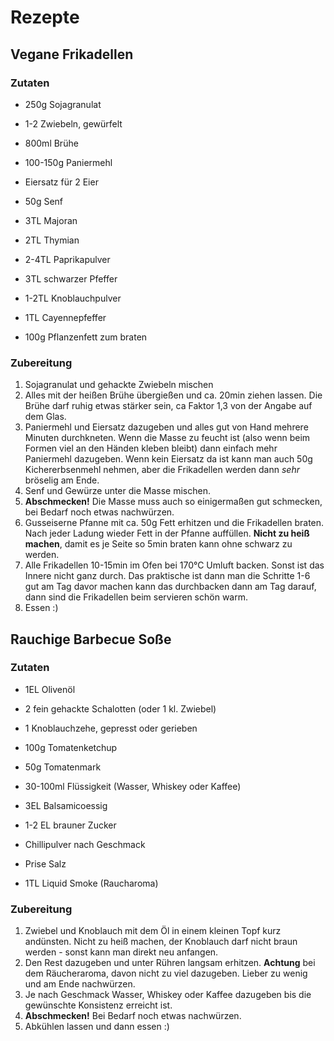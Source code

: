 # Rezepte

## Vegane Frikadellen

### Zutaten

* 250g Sojagranulat 
* 1-2 Zwiebeln, gewürfelt
* 800ml Brühe

* 100-150g Paniermehl
* Eiersatz für 2 Eier

* 50g Senf
* 3TL Majoran
* 2TL Thymian
* 2-4TL Paprikapulver
* 3TL schwarzer Pfeffer
* 1-2TL Knoblauchpulver
* 1TL Cayennepfeffer

* 100g Pflanzenfett zum braten

### Zubereitung

1. Sojagranulat und gehackte Zwiebeln mischen
2. Alles mit der heißen Brühe übergießen und ca. 20min ziehen lassen. Die Brühe darf ruhig etwas stärker sein, ca Faktor 1,3 von der Angabe auf dem Glas.
3. Paniermehl und Eiersatz dazugeben und alles gut von Hand mehrere Minuten durchkneten. Wenn die Masse zu feucht ist (also wenn beim Formen viel an den Händen kleben bleibt) dann einfach mehr Paniermehl dazugeben. Wenn kein Eiersatz da ist kann man auch 50g Kichererbsenmehl nehmen, aber die Frikadellen werden dann *sehr* bröselig am Ende.
4. Senf und Gewürze unter die Masse mischen.
5. **Abschmecken!** Die Masse muss auch so einigermaßen gut schmecken, bei Bedarf noch etwas nachwürzen.
6. Gusseiserne Pfanne mit ca. 50g Fett erhitzen und die Frikadellen braten. Nach jeder Ladung wieder Fett in der Pfanne auffüllen. **Nicht zu heiß machen**, damit es je Seite so 5min braten kann ohne schwarz zu werden.
7. Alle Frikadellen 10-15min im Ofen bei 170°C Umluft backen. Sonst ist das Innere nicht ganz durch. Das praktische ist dann man die Schritte 1-6 gut am Tag davor machen kann das durchbacken dann am Tag darauf, dann sind die Frikadellen beim servieren schön warm.
8. Essen :)


## Rauchige Barbecue Soße

### Zutaten

* 1EL Olivenöl
* 2 fein gehackte Schalotten (oder 1 kl. Zwiebel)
* 1 Knoblauchzehe, gepresst oder gerieben

* 100g Tomatenketchup
* 50g Tomatenmark
* 30-100ml Flüssigkeit (Wasser, Whiskey oder Kaffee)
* 3EL Balsamicoessig
* 1-2 EL brauner Zucker
* Chillipulver nach Geschmack
* Prise Salz
* 1TL Liquid Smoke (Raucharoma)

### Zubereitung

1. Zwiebel und Knoblauch mit dem Öl in einem kleinen Topf kurz andünsten. Nicht zu heiß machen, der Knoblauch darf nicht braun werden - sonst kann man direkt neu anfangen.
2. Den Rest dazugeben und unter Rühren langsam erhitzen. **Achtung** bei dem Räucheraroma, davon nicht zu viel dazugeben. Lieber zu wenig und am Ende nachwürzen.
3. Je nach Geschmack Wasser, Whiskey oder Kaffee dazugeben bis die gewünschte Konsistenz erreicht ist.
4. **Abschmecken!** Bei Bedarf noch etwas nachwürzen.
5. Abkühlen lassen und dann essen :)

